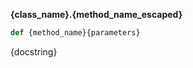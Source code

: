 
<a id="{class_name}.{method_name}"></a>

**{class_name}.{method_name_escaped}**

```python
def {method_name}{parameters}
```

<div class="method_docstring" markdown="1">

{docstring}

</div>

